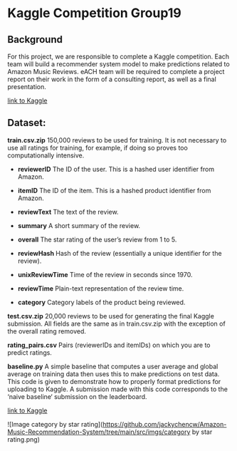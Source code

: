 # Kaggle Competition Group19

## Background

For this project, we are responsible to complete a Kaggle competition. Each team will build a recommender system model to make predictions related to Amazon Music Reviews. eACH team will be required to complete a project report on their work in the form of a consulting report, as well as a final presentation.

[link to Kaggle](https://www.kaggle.com/c/mie1624winter2021/)

## Dataset:

**train.csv.zip** 150,000 reviews to be used for training. It is not necessary to use all ratings for training, for example, if doing so proves too computationally intensive.

- **reviewerID** The ID of the user. This is a hashed user identifier from Amazon.

- **itemID** The ID of the item. This is a hashed product identifier from Amazon.

- **reviewText** The text of the review.

- **summary** A short summary of the review.

- **overall** The star rating of the user’s review from 1 to 5.

- **reviewHash** Hash of the review (essentially a unique identifier for the review).

- **unixReviewTime** Time of the review in seconds since 1970.

- **reviewTime** Plain-text representation of the review time.

- **category** Category labels of the product being reviewed.

**test.csv.zip** 20,000 reviews to be used for generating the final Kaggle submission. All fields are the same as in train.csv.zip with the exception of the overall rating removed.

**rating_pairs.csv** Pairs (reviewerIDs and itemIDs) on which you are to predict ratings.

**baseline.py** A simple baseline that computes a user average and global average on training data then uses this to make predictions on test data. This code is given to demonstrate how to properly format predictions for uploading to Kaggle. A submission made with this code corresponds to the ‘naive baseline‘ submission on the leaderboard.

[link to Kaggle](https://www.kaggle.com/c/mie1624winter2021/)

![Image category by star rating](https://github.com/jackychencw/Amazon-Music-Recommendation-System/tree/main/src/imgs/category by star rating.png)
